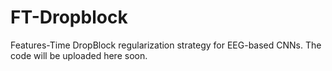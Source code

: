 # FT-Dropblock
Features-Time DropBlock regularization strategy for EEG-based CNNs.
The code will be uploaded here soon.

